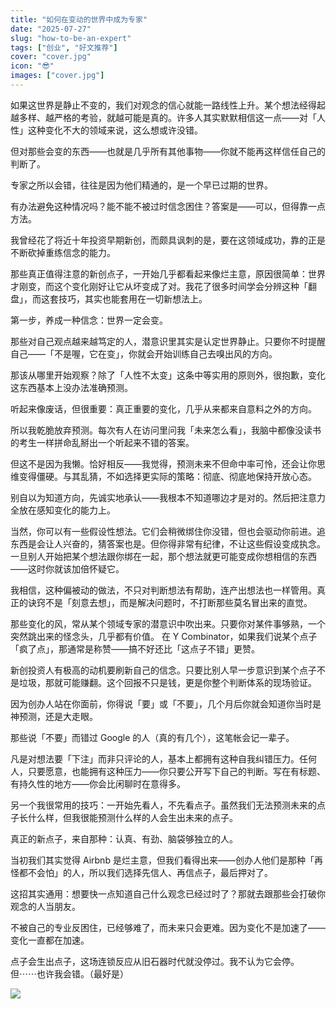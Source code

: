 ```yaml
---
title: "如何在变动的世界中成为专家"
date: "2025-07-27"
slug: "how-to-be-an-expert"
tags: ["创业", "好文推荐"]
cover: "cover.jpg"
icon: "😎"
images: ["cover.jpg"]
---
```

如果这世界是静止不变的，我们对观念的信心就能一路线性上升。某个想法经得起越多样、越严格的考验，就越可能是真的。许多人其实默默相信这一点——对「人性」这种变化不大的领域来说，这么想或许没错。



但对那些会变的东西——也就是几乎所有其他事物——你就不能再这样信任自己的判断了。



专家之所以会错，往往是因为他们精通的，是一个早已过期的世界。



有办法避免这种情况吗？能不能不被过时信念困住？答案是——可以，但得靠一点方法。



我曾经花了将近十年投资早期新创，而颇具讽刺的是，要在这领域成功，靠的正是不断砍掉重练信念的能力。



那些真正值得注意的新创点子，一开始几乎都看起来像烂主意，原因很简单：世界才刚变，而这个变化刚好让它从坏变成了对。我花了很多时间学会分辨这种「翻盘」，而这套技巧，其实也能套用在一切新想法上。



第一步，养成一种信念：世界一定会变。



那些对自己观点越来越笃定的人，潜意识里其实是认定世界静止。只要你不时提醒自己——「不是喔，它在变」，你就会开始训练自己去嗅出风的方向。



那该从哪里开始观察？除了「人性不太变」这条中等实用的原则外，很抱歉，变化这东西基本上没办法准确预测。



听起来像废话，但很重要：真正重要的变化，几乎从来都来自意料之外的方向。



所以我乾脆放弃预测。每次有人在访问里问我「未来怎么看」，我脑中都像没读书的考生一样拼命乱掰出一个听起来不错的答案。



但这不是因为我懒。恰好相反——我觉得，预测未来不但命中率可怜，还会让你思维变得僵硬。与其乱猜，不如选择更实际的策略：彻底、彻底地保持开放心态。



别自以为知道方向，先诚实地承认——我根本不知道哪边才是对的。然后把注意力全放在感知变化的能力上。



当然，你可以有一些假设性想法。它们会稍微绑住你没错，但也会驱动你前进。追东西是会让人兴奋的，猜答案也是。但你得非常有纪律，不让这些假设变成执念。
一旦别人开始把某个想法跟你绑在一起，那个想法就更可能变成你想相信的东西——这时你就该加倍怀疑它。



我相信，这种偏被动的做法，不只对判断想法有帮助，连产出想法也一样管用。真正的诀窍不是「刻意去想」，而是解决问题时，不打断那些莫名冒出来的直觉。



那些变化的风，常从某个领域专家的潜意识中吹出来。只要你对某件事够熟，一个突然跳出来的怪念头，几乎都有价值。
在 Y Combinator，如果我们说某个点子「疯了点」，那通常是称赞——搞不好还比「这点子不错」更赞。



新创投资人有极高的动机要刷新自己的信念。只要比别人早一步意识到某个点子不是垃圾，那就可能赚翻。这个回报不只是钱，更是你整个判断体系的现场验证。



因为创办人站在你面前，你得说「要」或「不要」，几个月后你就会知道你当时是神预测，还是大走眼。



那些说「不要」而错过 Google 的人（真的有几个），这笔帐会记一辈子。



凡是对想法要「下注」而非只评论的人，基本上都拥有这种自我纠错压力。任何人，只要愿意，也能拥有这种压力——你只要公开写下自己的判断。写在有标题、有持久性的地方——你会比闲聊时在意得多。



另一个我很常用的技巧：一开始先看人，不先看点子。虽然我们无法预测未来的点子长什么样，但我很能预测什么样的人会生出未来的点子。



真正的新点子，来自那种：认真、有劲、脑袋够独立的人。



当初我们其实觉得 Airbnb 是烂主意，但我们看得出来——创办人他们是那种「再怪都不会怕」的人，所以我们选择先信人、再信点子，最后押对了。



这招其实通用：想要快一点知道自己什么观念已经过时了？那就去跟那些会打破你观念的人当朋友。



不被自己的专业反困住，已经够难了，而未来只会更难。因为变化不是加速了——变化一直都在加速。



点子会生出点子，这场连锁反应从旧石器时代就没停过。我不认为它会停。
但⋯⋯也许我会错。（最好是）




![](https://prod-files-secure.s3.us-west-2.amazonaws.com/112d0858-5090-4d34-a606-b75eb8d65fd2/46476355-9cf3-4e99-9b7a-3531bc426380/1000202064.png?X-Amz-Algorithm=AWS4-HMAC-SHA256&X-Amz-Content-Sha256=UNSIGNED-PAYLOAD&X-Amz-Credential=ASIAZI2LB4666B3CEYOW%2F20250802%2Fus-west-2%2Fs3%2Faws4_request&X-Amz-Date=20250802T104010Z&X-Amz-Expires=3600&X-Amz-Security-Token=IQoJb3JpZ2luX2VjENn%2F%2F%2F%2F%2F%2F%2F%2F%2F%2FwEaCXVzLXdlc3QtMiJHMEUCIQCKzG%2BaJZDzlN7ptmpWR7cYZATAn27fASPaVB0mQDDZtAIgP46fLHhjSKJwoIoqaXs7mB7xXSXoPGbPpIOZeGzSQ3kq%2FwMIEhAAGgw2Mzc0MjMxODM4MDUiDPLnvrQ80Tlv17%2B0jyrcA1tvRmn%2BaL8GUQb7ubmtYNpNILe0vDl1KXqQ0XZ3tmrJ7BqelT1zbRuwl8PSZrBb4otPXgeemI9Cbyx148JqxF%2BzxrcAe1rEH3qdcYd%2FV9zJyW2CbDHwZ0E2t968i8sVdT1vXBWFUjzjOjdbYfEMcvYbVGyGljSIwzw27y5IHzjUTExVKV8KqDgx%2FYojkPssNBA7iVCzU%2B8rwcFZoS9h9tzQJWE%2BGYLVfEDQ18%2FpBAfGyBMjQh8nl2FbqYx1eRKxC6LkY50putUMKuThUIizSrPillOvKkQs4OrjxD3hAhZZ85B8KmZndVtVuQEZmmK1AEvq8HzfmHIgqnXiQs6EuTByBUQJ3Y0XPmAeXElSrb3PZwm%2FjP3PgAIb3l7d1e4OIXC0HDlERvRoDWR2JJarZLFN1FsAttvnH9hblE4%2BAILEKIEKaF93jZBhYH79KH4WuYFm82PYte%2B0ahbf5ijl8kgvXfM8oBRJ6S%2FscXotdds42CDeNwpujsTvHh9myxzAnP46f8vJfhJxBuz%2FH91i%2Fg9FzsSlzQd2DaqMJJ5S%2F3bfu1XPBKGD3CghfyKiYyN%2FufOjHjXaOeLc6PSo7KFHbnmxEHTUmUiYGmnMGtgao4QxKiVRLDVnnGJULTBiMIynt8QGOqUBhMsKFpvt4lGv1rRKq7ApX3tZm0vJALOzpUojaz6SOBew53C8RuHDjenZGoak90VIOxwy%2FIis6F%2FVfVRGuRgvhBHlUxPJDfGCvaDL74CAOWqMpw4yE1v4X3ar97gogPkvKBoeBQ8tLkq1K6Fkn%2BysYJaojCzsD03%2FS2wzeaQ1K02%2BfN9sdVqo6mvQjh1Gv%2BvdwSKrgxkS%2FQgtr%2Fpj1wFx4iQrw%2Bkb&X-Amz-Signature=c26c02ce3f09843502003a87cdf987d4eea15d1480933439efde7277c1907ed1&X-Amz-SignedHeaders=host&x-amz-checksum-mode=ENABLED&x-id=GetObject)

